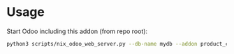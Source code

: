 # Usage

Start Odoo including this addon (from repo root):

```bash
python3 scripts/nix_odoo_web_server.py --db-name mydb --addon product_configurator_mrp
```
